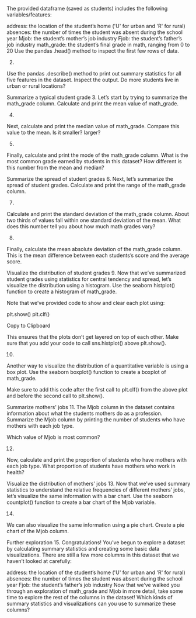 
The provided dataframe (saved as students) includes the following variables/features:

address: the location of the student’s home ('U' for urban and 'R' for rural)
absences: the number of times the student was absent during the school year
Mjob: the student’s mother’s job industry
Fjob: the student’s father’s job industry
math_grade: the student’s final grade in math, ranging from 0 to 20
Use the pandas .head() method to inspect the first few rows of data.

2.
Use the pandas .describe() method to print out summary statistics for all five features in the dataset. Inspect the output. Do more students live in urban or rural locations?

Summarize a typical student grade
3.
Let’s start by trying to summarize the math_grade column. Calculate and print the mean value of math_grade.

4.
Next, calculate and print the median value of math_grade. Compare this value to the mean. Is it smaller? larger?

5.
Finally, calculate and print the mode of the math_grade column. What is the most common grade earned by students in this dataset? How different is this number from the mean and median?

Summarize the spread of student grades
6.
Next, let’s summarize the spread of student grades. Calculate and print the range of the math_grade column.

7.
Calculate and print the standard deviation of the math_grade column. About two thirds of values fall within one standard deviation of the mean. What does this number tell you about how much math grades vary?

8.
Finally, calculate the mean absolute deviation of the math_grade column. This is the mean difference between each students’s score and the average score.

Visualize the distribution of student grades
9.
Now that we’ve summarized student grades using statistics for central tendency and spread, let’s visualize the distribution using a histogram. Use the seaborn histplot() function to create a histogram of math_grade.

Note that we’ve provided code to show and clear each plot using:

plt.show()
plt.clf()

Copy to Clipboard

This ensures that the plots don’t get layered on top of each other. Make sure that you add your code to call sns.histplot() above plt.show().

10.
Another way to visualize the distribution of a quantitative variable is using a box plot. Use the seaborn boxplot() function to create a boxplot of math_grade.

Make sure to add this code after the first call to plt.clf() from the above plot and before the second call to plt.show().

Summarize mothers' jobs
11.
The Mjob column in the dataset contains information about what the students mothers do as a profession. Summarize the Mjob column by printing the number of students who have mothers with each job type.

Which value of Mjob is most common?

12.
Now, calculate and print the proportion of students who have mothers with each job type. What proportion of students have mothers who work in health?

Visualize the distribution of mothers' jobs
13.
Now that we’ve used summary statistics to understand the relative frequencies of different mothers’ jobs, let’s visualize the same information with a bar chart. Use the seaborn countplot() function to create a bar chart of the Mjob variable.

14.
We can also visualize the same information using a pie chart. Create a pie chart of the Mjob column.

Further exploration
15.
Congratulations! You’ve begun to explore a dataset by calculating summary statistics and creating some basic data visualizations. There are still a few more columns in this dataset that we haven’t looked at carefully:

address: the location of the student’s home ('U' for urban and 'R' for rural)
absences: the number of times the student was absent during the school year
Fjob: the student’s father’s job industry
Now that we’ve walked you through an exploration of math_grade and Mjob in more detail, take some time to explore the rest of the columns in the dataset! Which kinds of summary statistics and visualizations can you use to summarize these columns?